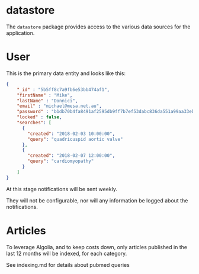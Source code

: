 # datastore

The `datastore` package provides access to the various data sources for the application.

# User

This is the primary data entity and looks like this:

```json
{
	"_id" : "5b5ff8c7a9fb6e53bb474af1",
	"firstName" : "Mike",
	"lastName" : "Donnici",
	"email" : "michael@mesa.net.au",
	"password" : "b1db70b4fa8491af2595db9ff7b7ef53dabc836da551a99aa33eb7f50007586b",
	"locked" : false,
	"searches": [
	  {
	    "created": "2018-02-03 10:00:00",
	    "query": "quadricuspid aortic valve"
	  },
	  {
      	"created": "2018-02-07 12:00:00",
      	"query": "cardiomyopathy"
      }
	]
}
```

At this stage notifications will be sent weekly.

They will not be configurable, nor will any information be logged about the notifications.

# Articles

To leverage Algolia, and to keep costs down, only articles published in the last 12 months will be indexed, for each
category.

See indexing.md for details about pubmed queries



